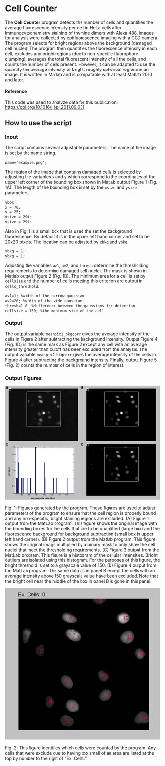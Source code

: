 # Cell Counter
The **Cell Counter** program detects the number of cells and quantifies the average fluorescence intensity per cell in HeLa cells after immunocytochemistry staining of thymine dimers with Alexa 488. Images for analysis were collected by epifluorescence imaging with a CCD camera. The program selects for bright regions above the background (damaged cell nuclei). The program then quantifies the fluorescence intensity in each cell, excludes any bright regions (due to non-specific fluorophore clumping), averages the total fluorescent intensity of all the cells, and counts the number of cells present. However, it can be adapted to use the quantify the average intensity of bright, roughly spherical regions in an image. It is written in Matlab and is compatable with at least Matlab 2010 and later. 

#### Reference
This code was used to analyze data for this publication. https://doi.org/10.1016/j.bpj.2011.09.031

## How to use the script
### Input
The script contains several adjustable parameters. The name of the image is set by the name string. 
```
name='example.png';
```
The region of the image that contains damaged cells is selected by adjusting the variables `x` and `y` which correspond to the coordinates of the upper left corner of the bounding box shown in Matlab output Figure 1 (Fig. 1A). The length of the bounding box is set by the `xsize` and `ysize` parameters. 
```
%box 
x = 70;
y = 25;
xsize = 290;
ysize = 295; 
```
Also in Fig. 1 is a small box that is used the set the background fluorescence. By default it is in the upper left hand corner and set to be 20x20 pixels. The location can be adjusted by `xbkg` and `ybkg`.
```
xbkg = 1;
ybkg = 1; 
```
Adjusting the variables `av1`, `av2`, and `thresh` determine the thresholding requirements to determine damaged cell nuclei.  The mask is shown in Matlab output Figure 2 (Fig. 1B). The minimum area for a cell is set by `cellsize` and the number of cells meeting this criterion are output in `cells_threshold`.   
```
av1=1; %width of the narrow gaussian
av2=20; %width of the wide gaussian
thresh=1.8; %difference between the gaussians for detection 
cellsize = 150; %the minimum size of the cell 
```
### Output
The output variable `meanpix1_bkgcorr` gives the average intensity of the cells in Figure 2 after subtracting the background intensity. Output Figure 4 (Fig. 1D) is the same mask as Figure 2 except any cell with an average intensity greater than cutoff has been excluded from the analysis. The output variable `meanpix2_bkgcorr` gives the average intensity of the cells in Figure 4 after subtracting the background intensity.  Finally, output Figure 5 (Fig. 2) counts the number of cells in the region of interest. 

### Output Figures 
![Figure 1](Images/Fig1.png)

Fig. 1:  Figures generated by the program. These figures are used to adjust parameters of the program to ensure that the cell region is properly bound and any non-specific, bright staining regions are excluded. (A) Figure 1 output from the MatLab program. This figure shows the original image with the bounding boxes for the cells that are to be quantified (large box) and the fluorescence background for background subtraction (small box in upper left hand corner). (B) Figure 2 output from the Matlab program. This figure shows the original image multiplied by a binary mask to only show the cell nuclei that meet the thresholding requirements. (C) Figure 3 output from the MatLab program. This figure is a histogram of the cellular intensities.  Bright outliers are isolated using this histogram.  For the purposes of this figure, the bright threshold is set to a grayscale value of 150. (D) Figure 4 output from the MatLab program.  The same data as in panel B except the cells with an average intensity above 150 grayscale value have been excluded. Note that the bright cell near the middle of the box in panel B is gone in this panel. 

![Figure 2](Images/Fig2.png)

Fig. 2: This figure identifies which cells were counted by the program.  Any cells that were exclude due to having too small of an area are listed at the top by number to the right of “Ex. Cells:”.
